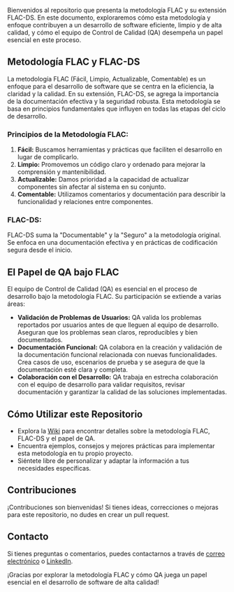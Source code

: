Bienvenidos al repositorio que presenta la metodología FLAC y su extensión FLAC-DS. En este documento, exploraremos cómo esta metodología y enfoque contribuyen a un desarrollo de software eficiente, limpio y de alta calidad, y cómo el equipo de Control de Calidad (QA) desempeña un papel esencial en este proceso.

## Metodología FLAC y FLAC-DS

La metodología FLAC (Fácil, Limpio, Actualizable, Comentable) es un enfoque para el desarrollo de software que se centra en la eficiencia, la claridad y la calidad. En su extensión, FLAC-DS, se agrega la importancia de la documentación efectiva y la seguridad robusta. Esta metodología se basa en principios fundamentales que influyen en todas las etapas del ciclo de desarrollo.

### Principios de la Metodología FLAC:

1. **Fácil:** Buscamos herramientas y prácticas que faciliten el desarrollo en lugar de complicarlo.
2. **Limpio:** Promovemos un código claro y ordenado para mejorar la comprensión y mantenibilidad.
3. **Actualizable:** Damos prioridad a la capacidad de actualizar componentes sin afectar al sistema en su conjunto.
4. **Comentable:** Utilizamos comentarios y documentación para describir la funcionalidad y relaciones entre componentes.

### FLAC-DS:

FLAC-DS suma la "Documentable" y la "Seguro" a la metodología original. Se enfoca en una documentación efectiva y en prácticas de codificación segura desde el inicio.

## El Papel de QA bajo FLAC

El equipo de Control de Calidad (QA) es esencial en el proceso de desarrollo bajo la metodología FLAC. Su participación se extiende a varias áreas:

- **Validación de Problemas de Usuarios:** QA valida los problemas reportados por usuarios antes de que lleguen al equipo de desarrollo. Aseguran que los problemas sean claros, reproducibles y bien documentados.
- **Documentación Funcional:** QA colabora en la creación y validación de la documentación funcional relacionada con nuevas funcionalidades. Crea casos de uso, escenarios de prueba y se asegura de que la documentación esté clara y completa.
- **Colaboración con el Desarrollo:** QA trabaja en estrecha colaboración con el equipo de desarrollo para validar requisitos, revisar documentación y garantizar la calidad de las soluciones implementadas.

## Cómo Utilizar este Repositorio

- Explora la [Wiki] para encontrar detalles sobre la metodología FLAC, FLAC-DS y el papel de QA.
- Encuentra ejemplos, consejos y mejores prácticas para implementar esta metodología en tu propio proyecto.
- Siéntete libre de personalizar y adaptar la información a tus necesidades específicas.

## Contribuciones

¡Contribuciones son bienvenidas! Si tienes ideas, correcciones o mejoras para este repositorio, no dudes en crear un pull request.

## Contacto

Si tienes preguntas o comentarios, puedes contactarnos a través de [correo electrónico] o [LinkedIn].

¡Gracias por explorar la metodología FLAC y cómo QA juega un papel esencial en el desarrollo de software de alta calidad!

[correo electrónico]: mailto:aaferna@outlook.com.ar
[LinkedIn]: [https://twitter.com/ejemplo](https://www.linkedin.com/in/aaferna/)
[Wiki]: https://github.com/aaferna/FLAC/wiki

